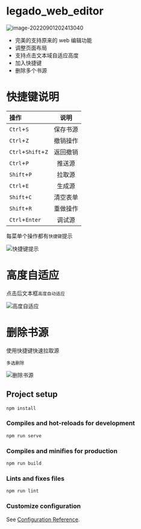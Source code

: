 # legado_web_editor

![image-20220901202413040](https://cdn.jsdelivr.net/gh/jgckM/image@main/image/202209012024417.png)

- 完美的支持原来的 web 编辑功能
- 调整页面布局
- 支持点击文本域自适应高度
- 加入快捷键
- 删除多个书源

# 快捷键说明
| 操作               | 说明     |
| :-------- | :-: |
| `Ctrl`+`S`         | 保存书源 |
| `Ctrl`+`Z`         | 撤销操作 |
| `Ctrl`+`Shift`+`Z` | 返回撤销 |
| `Ctrl`+`P` | 推送源 |
| `Shift`+`P` | 拉取源 |
| `Ctrl`+`E` | 生成源 |
| `Shift`+`C` | 清空表单 |
| `Shift`+`R`        | 重做操作 |
| `Ctrl`+`Enter`     | 调试源   |

每菜单个操作都有`快捷键`提示

![快捷键提示](https://cdn.jsdelivr.net/gh/jgckM/image@main/image/202209031224684.gif)

# 高度自适应

点击后文本框`高度自动适应`

![高度自适应](https://cdn.jsdelivr.net/gh/jgckM/image@main/image/202209031628041.gif)

# 删除书源

使用快捷键快速拉取源 

`多选删除`

![删除书源](https://cdn.jsdelivr.net/gh/jgckM/image@main/image/202209031249415.gif)

## Project setup

```
npm install
```

### Compiles and hot-reloads for development
```
npm run serve
```

### Compiles and minifies for production
```
npm run build
```

### Lints and fixes files
```
npm run lint
```

### Customize configuration
See [Configuration Reference](https://cli.vuejs.org/config/).
